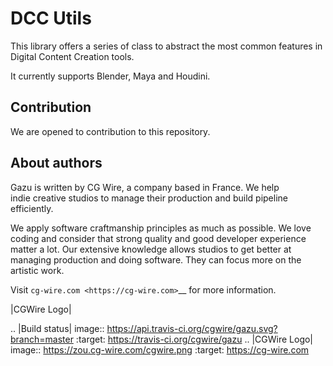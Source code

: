 # DCC Utils

This library offers a series of class to abstract the most common features in
Digital Content Creation tools.

It currently supports Blender, Maya and Houdini.


Contribution
------------

We are opened to contribution to this repository.

About authors
-------------

Gazu is written by CG Wire, a company based in France. We help indie creative 
studios to manage their production and build pipeline efficiently.

We apply software craftmanship principles as much as possible. We love
coding and consider that strong quality and good developer experience
matter a lot. Our extensive knowledge allows studios to get better at
managing production and doing software. They can focus more on the artistic
work.

Visit `cg-wire.com <https://cg-wire.com>`__ for more information.

|CGWire Logo|

.. |Build status| image:: https://api.travis-ci.org/cgwire/gazu.svg?branch=master
   :target: https://travis-ci.org/cgwire/gazu
.. |CGWire Logo| image:: https://zou.cg-wire.com/cgwire.png
   :target: https://cg-wire.com
